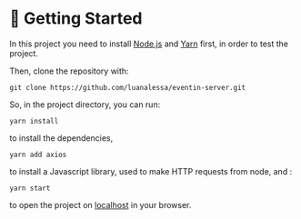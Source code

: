# 🏁 Getting Started 

In this project you need to install [Node.js](https://nodejs.org/en/download/) and [Yarn](https://yarnpkg.com/) first, in order to test the project.

Then, clone the repository with:

```
git clone https://github.com/luanalessa/eventin-server.git
```

So, in the project directory, you can run:

```
yarn install
```
to install the dependencies,

```
yarn add axios
```
to install a Javascript library, used to make HTTP requests from node, and : 
```
yarn start
```

to open the project on [localhost](http://localhost:3000) in your browser.
